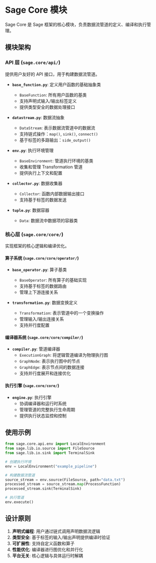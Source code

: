 # Sage Core 模块

Sage Core 是 Sage 框架的核心模块，负责数据流管道的定义、编译和执行管理。

## 模块架构

### API 层 (`sage.core/api/`)
提供用户友好的 API 接口，用于构建数据流管道。

- **`base_function.py`**: 定义用户函数的基础抽象类
  - `BaseFunction`: 所有用户函数的基类
  - 支持声明式输入/输出标签定义
  - 提供类型安全的数据处理接口

- **`datastream.py`**: 数据流抽象
  - `DataStream`: 表示数据流管道中的数据流
  - 支持链式操作：`map()`, `sink()`, `connect()`
  - 基于标签的多路输出：`side_output()`

- **`env.py`**: 执行环境管理
  - `BaseEnvironment`: 管道执行环境的基类
  - 收集和管理 Transformation 管道
  - 提供执行上下文和配置

- **`collector.py`**: 数据收集器
  - `Collector`: 函数内部数据输出接口
  - 支持基于标签的数据发送

- **`tuple.py`**: 数据容器
  - `Data`: 数据流中数据项的容器类

### 核心层 (`sage.core/core/`)
实现框架的核心逻辑和编译优化。

#### 算子系统 (`sage.core/core/operator/`)
- **`base_operator.py`**: 算子基类
  - `BaseOperator`: 所有算子的基础实现
  - 支持基于标签的数据路由
  - 管理上下游连接关系

- **`transformation.py`**: 数据变换定义
  - `Transformation`: 表示管道中的一个变换操作
  - 管理输入/输出连接关系
  - 支持并行度配置

#### 编译器系统 (`sage.core/core/compiler/`)
- **`compiler.py`**: 管道编译器
  - `ExecutionGraph`: 将逻辑管道编译为物理执行图
  - `GraphNode`: 表示执行图中的节点
  - `GraphEdge`: 表示节点间的数据连接
  - 支持并行度展开和连接优化

#### 执行引擎 (`sage.core/core/`)
- **`engine.py`**: 执行引擎
  - 协调编译器和运行时系统
  - 管理管道的完整执行生命周期
  - 提供执行状态监控和控制

## 使用示例

```python
from sage.core.api.env import LocalEnvironment
from sage.lib.io.source import FileSource
from sage.lib.io.sink import TerminalSink

# 创建执行环境
env = LocalEnvironment("example_pipeline")

# 构建数据流管道
source_stream = env.source(FileSource, path="data.txt")
processed_stream = source_stream.map(ProcessFunction)
processed_stream.sink(TerminalSink)

# 执行管道
env.execute()
```

## 设计原则

1. **声明式编程**: 用户通过链式调用声明数据流逻辑
2. **类型安全**: 基于标签的输入/输出声明提供编译时验证
3. **可扩展性**: 支持自定义函数和算子
4. **性能优化**: 编译器进行图优化和并行化
5. **平台无关**: 核心逻辑与具体运行时解耦